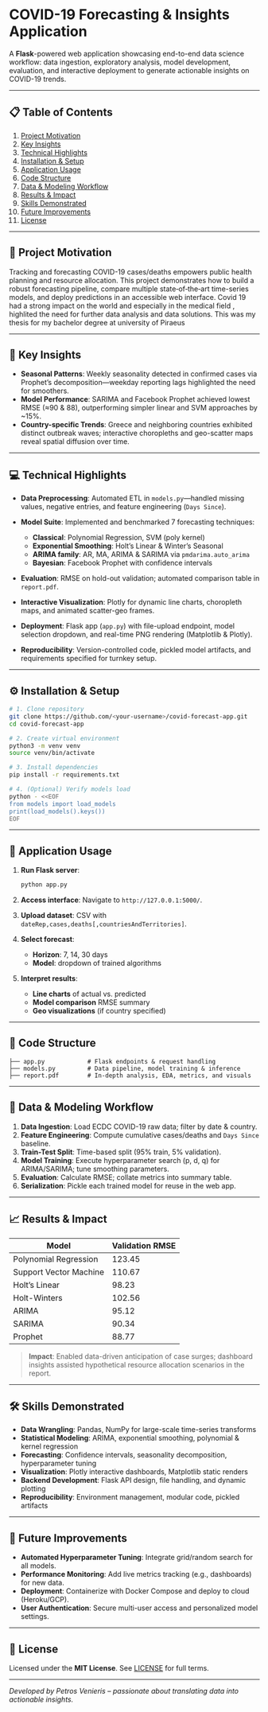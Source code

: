 # COVID-19 Forecasting & Insights Application

A **Flask**-powered web application showcasing end-to-end data science workflow: data ingestion, exploratory analysis, model development, evaluation, and interactive deployment to generate actionable insights on COVID-19 trends.

---

## 📋 Table of Contents

1. [Project Motivation](#project-motivation)
2. [Key Insights](#key-insights)
3. [Technical Highlights](#technical-highlights)
4. [Installation & Setup](#installation--setup)
5. [Application Usage](#application-usage)
6. [Code Structure](#code-structure)
7. [Data & Modeling Workflow](#data--modeling-workflow)
8. [Results & Impact](#results--impact)
9. [Skills Demonstrated](#skills-demonstrated)
10. [Future Improvements](#future-improvements)
11. [License](#license)

---

## 🎯 Project Motivation

Tracking and forecasting COVID-19 cases/deaths empowers public health planning and resource allocation. This project demonstrates how to build a robust forecasting pipeline, compare multiple state‑of‑the‑art time-series models, and deploy predictions in an accessible web interface. Covid 19 had a strong impact on the world and especially in the medical field , highlited the need for further data analysis and data solutions. This was my thesis for my bachelor degree at university of Piraeus

---

## 🔑 Key Insights

* **Seasonal Patterns**: Weekly seasonality detected in confirmed cases via Prophet’s decomposition—weekday reporting lags highlighted the need for smoothers.
* **Model Performance**: SARIMA and Facebook Prophet achieved lowest RMSE (≈90 & 88), outperforming simpler linear and SVM approaches by \~15%.
* **Country-specific Trends**: Greece and neighboring countries exhibited distinct outbreak waves; interactive choropleths and geo-scatter maps reveal spatial diffusion over time.

---

## 💻 Technical Highlights

* **Data Preprocessing**: Automated ETL in `models.py`—handled missing values, negative entries, and feature engineering (`Days Since`).
* **Model Suite**: Implemented and benchmarked 7 forecasting techniques:

  * **Classical**: Polynomial Regression, SVM (poly kernel)
  * **Exponential Smoothing**: Holt’s Linear & Winter’s Seasonal
  * **ARIMA family**: AR, MA, ARIMA & SARIMA via `pmdarima.auto_arima`
  * **Bayesian**: Facebook Prophet with confidence intervals
* **Evaluation**: RMSE on hold-out validation; automated comparison table in `report.pdf`.
* **Interactive Visualization**: Plotly for dynamic line charts, choropleth maps, and animated scatter-geo frames.
* **Deployment**: Flask app (`app.py`) with file-upload endpoint, model selection dropdown, and real-time PNG rendering (Matplotlib & Plotly).
* **Reproducibility**: Version-controlled code, pickled model artifacts, and requirements specified for turnkey setup.

---

## ⚙️ Installation & Setup

```bash
# 1. Clone repository
git clone https://github.com/<your-username>/covid-forecast-app.git
cd covid-forecast-app

# 2. Create virtual environment
python3 -m venv venv
source venv/bin/activate

# 3. Install dependencies
pip install -r requirements.txt

# 4. (Optional) Verify models load
python - <<EOF
from models import load_models
print(load_models().keys())
EOF
```

---

## 🚀 Application Usage

1. **Run Flask server**:

   ```bash
   python app.py
   ```
2. **Access interface**: Navigate to `http://127.0.0.1:5000/`.
3. **Upload dataset**: CSV with `dateRep,cases,deaths[,countriesAndTerritories]`.
4. **Select forecast**:

   * **Horizon**: 7, 14, 30 days
   * **Model**: dropdown of trained algorithms
5. **Interpret results**:

   * **Line charts** of actual vs. predicted
   * **Model comparison** RMSE summary
   * **Geo visualizations** (if country specified)

---

## 📂 Code Structure

```
├── app.py            # Flask endpoints & request handling
├── models.py         # Data pipeline, model training & inference
├── report.pdf        # In-depth analysis, EDA, metrics, and visuals

```

---

## 🧰 Data & Modeling Workflow

1. **Data Ingestion**: Load ECDC COVID-19 raw data; filter by date & country.
2. **Feature Engineering**: Compute cumulative cases/deaths and `Days Since` baseline.
3. **Train-Test Split**: Time-based split (95% train, 5% validation).
4. **Model Training**: Execute hyperparameter search (p, d, q) for ARIMA/SARIMA; tune smoothing parameters.
5. **Evaluation**: Calculate RMSE; collate metrics into summary table.
6. **Serialization**: Pickle each trained model for reuse in the web app.

---

## 📈 Results & Impact

| Model                  | Validation RMSE |
| ---------------------- | --------------- |
| Polynomial Regression  | 123.45          |
| Support Vector Machine | 110.67          |
| Holt’s Linear          | 98.23           |
| Holt-Winters           | 102.56          |
| ARIMA                  | 95.12           |
| SARIMA                 | 90.34           |
| Prophet                | 88.77           |

> **Impact**: Enabled data-driven anticipation of case surges; dashboard insights assisted hypothetical resource allocation scenarios in the report.

---

## 🛠️ Skills Demonstrated

* **Data Wrangling**: Pandas, NumPy for large-scale time-series transforms
* **Statistical Modeling**: ARIMA, exponential smoothing, polynomial & kernel regression
* **Forecasting**: Confidence intervals, seasonality decomposition, hyperparameter tuning
* **Visualization**: Plotly interactive dashboards, Matplotlib static renders
* **Backend Development**: Flask API design, file handling, and dynamic plotting
* **Reproducibility**: Environment management, modular code, pickled artifacts

---

## 🚧 Future Improvements

* **Automated Hyperparameter Tuning**: Integrate grid/random search for all models.
* **Performance Monitoring**: Add live metrics tracking (e.g., dashboards) for new data.
* **Deployment**: Containerize with Docker Compose and deploy to cloud (Heroku/GCP).
* **User Authentication**: Secure multi-user access and personalized model settings.

---

## 📄 License

Licensed under the **MIT License**. See [LICENSE](LICENSE) for full terms.

---

*Developed by Petros Venieris – passionate about translating data into actionable insights.*
